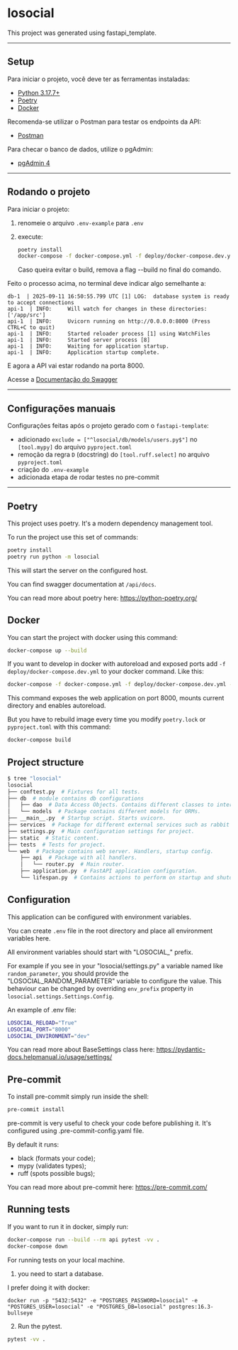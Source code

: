 # losocial

This project was generated using fastapi_template.

---

## Setup
Para iniciar o projeto, você deve ter as ferramentas instaladas:
- [Python 3.17.7+](https://www.python.org/downloads/)
- [Poetry](https://python-poetry.org/docs/#installation)
- [Docker](https://docs.docker.com/get-docker/)

Recomenda-se utilizar o Postman para testar os endpoints da API:
- [Postman](https://www.postman.com/downloads/)

Para checar o banco de dados, utilize o pgAdmin:
- [pgAdmin 4](https://www.pgadmin.org/download/)

---

## Rodando o projeto

Para iniciar o projeto:
1. renomeie o arquivo `.env-example` para `.env`
2. execute:
    ```bash
    poetry install
    docker-compose -f docker-compose.yml -f deploy/docker-compose.dev.yml --project-directory . up --build
    ```
   
    Caso queira evitar o build, remova a flag --build no final do comando.

Feito o processo acima, no terminal deve indicar algo semelhante a:
```
db-1  | 2025-09-11 16:50:55.799 UTC [1] LOG:  database system is ready to accept connections
api-1  | INFO:     Will watch for changes in these directories: ['/app/src']
api-1  | INFO:     Uvicorn running on http://0.0.0.0:8000 (Press CTRL+C to quit)
api-1  | INFO:     Started reloader process [1] using WatchFiles
api-1  | INFO:     Started server process [8]
api-1  | INFO:     Waiting for application startup.
api-1  | INFO:     Application startup complete.
```
E agora a API vai estar rodando na porta 8000.

Acesse a [Documentação do Swagger](https://localhost:8000/api/docs)

---

## Configurações manuais

Configurações feitas após o projeto gerado com o `fastapi-template`:

- adicionado `exclude = ["^losocial/db/models/users.py$"]` no `[tool.mypy]` do arquivo `pyproject.toml`
- remoção da regra `D` (docstring) do `[tool.ruff.select]` no arquivo `pyproject.toml`
- criação do `.env-example`
- adicionada etapa de rodar testes no pre-commit

---

## Poetry

This project uses poetry. It's a modern dependency management
tool.

To run the project use this set of commands:

```bash
poetry install
poetry run python -m losocial
```

This will start the server on the configured host.

You can find swagger documentation at `/api/docs`.

You can read more about poetry here: https://python-poetry.org/

## Docker

You can start the project with docker using this command:

```bash
docker-compose up --build
```

If you want to develop in docker with autoreload and exposed ports add `-f deploy/docker-compose.dev.yml` to your docker command.
Like this:

```bash
docker-compose -f docker-compose.yml -f deploy/docker-compose.dev.yml --project-directory . up --build
```

This command exposes the web application on port 8000, mounts current directory and enables autoreload.

But you have to rebuild image every time you modify `poetry.lock` or `pyproject.toml` with this command:

```bash
docker-compose build
```

## Project structure

```bash
$ tree "losocial"
losocial
├── conftest.py  # Fixtures for all tests.
├── db  # module contains db configurations
│   ├── dao  # Data Access Objects. Contains different classes to interact with database.
│   └── models  # Package contains different models for ORMs.
├── __main__.py  # Startup script. Starts uvicorn.
├── services  # Package for different external services such as rabbit or redis etc.
├── settings.py  # Main configuration settings for project.
├── static  # Static content.
├── tests  # Tests for project.
└── web  # Package contains web server. Handlers, startup config.
    ├── api  # Package with all handlers.
    │   └── router.py  # Main router.
    ├── application.py  # FastAPI application configuration.
    └── lifespan.py  # Contains actions to perform on startup and shutdown.
```

## Configuration

This application can be configured with environment variables.

You can create `.env` file in the root directory and place all
environment variables here. 

All environment variables should start with "LOSOCIAL_" prefix.

For example if you see in your "losocial/settings.py" a variable named like
`random_parameter`, you should provide the "LOSOCIAL_RANDOM_PARAMETER" 
variable to configure the value. This behaviour can be changed by overriding `env_prefix` property
in `losocial.settings.Settings.Config`.

An example of .env file:
```bash
LOSOCIAL_RELOAD="True"
LOSOCIAL_PORT="8000"
LOSOCIAL_ENVIRONMENT="dev"
```

You can read more about BaseSettings class here: https://pydantic-docs.helpmanual.io/usage/settings/

## Pre-commit

To install pre-commit simply run inside the shell:
```bash
pre-commit install
```

pre-commit is very useful to check your code before publishing it.
It's configured using .pre-commit-config.yaml file.

By default it runs:
* black (formats your code);
* mypy (validates types);
* ruff (spots possible bugs);


You can read more about pre-commit here: https://pre-commit.com/


## Running tests

If you want to run it in docker, simply run:

```bash
docker-compose run --build --rm api pytest -vv .
docker-compose down
```

For running tests on your local machine.
1. you need to start a database.

I prefer doing it with docker:
```
docker run -p "5432:5432" -e "POSTGRES_PASSWORD=losocial" -e "POSTGRES_USER=losocial" -e "POSTGRES_DB=losocial" postgres:16.3-bullseye
```


2. Run the pytest.
```bash
pytest -vv .
```

